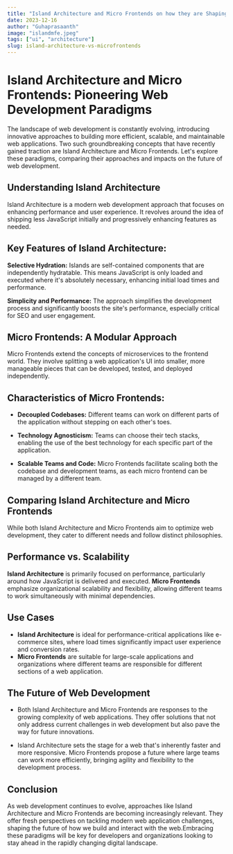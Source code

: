 ```yaml
---
title: "Island Architecture and Micro Frontends on how they are Shaping the Future of Web Development"
date: 2023-12-16
author: "Guhaprasaanth"
image: "islandmfe.jpeg"
tags: ["ui", "architecture"]
slug: island-architecture-vs-microfrontends
---
```


# Island Architecture and Micro Frontends: Pioneering Web Development Paradigms
The landscape of web development is constantly evolving, introducing innovative approaches to building more efficient, scalable, and maintainable web applications. Two such groundbreaking concepts that have recently gained traction are Island Architecture and Micro Frontends. Let's explore these paradigms, comparing their approaches and impacts on the future of web development.

## Understanding Island Architecture
Island Architecture is a modern web development approach that focuses on enhancing performance and user experience. It revolves around the idea of shipping less JavaScript initially and progressively enhancing features as needed.

## Key Features of Island Architecture:
**Selective Hydration:** Islands are self-contained components that are independently hydratable. This means JavaScript is only loaded and executed where it's absolutely necessary, enhancing initial load times and performance.

**Simplicity and Performance:** The approach simplifies the development process and significantly boosts the site's performance, especially critical for SEO and user engagement.

## Micro Frontends: A Modular Approach
Micro Frontends extend the concepts of microservices to the frontend world. They involve splitting a web application's UI into smaller, more manageable pieces that can be developed, tested, and deployed independently.

## Characteristics of Micro Frontends:

- **Decoupled Codebases:** Different teams can work on different parts of the application without stepping on each other's toes.

- **Technology Agnosticism:** Teams can choose their tech stacks, enabling the use of the best technology for each specific part of the application.

- **Scalable Teams and Code:** Micro Frontends facilitate scaling both the codebase and development teams, as each micro frontend can be managed by a different team.

## Comparing Island Architecture and Micro Frontends
While both Island Architecture and Micro Frontends aim to optimize web development, they cater to different needs and follow distinct philosophies.

## Performance vs. Scalability
**Island Architecture** is primarily focused on performance, particularly around how JavaScript is delivered and executed.
**Micro Frontends** emphasize organizational scalability and flexibility, allowing different teams to work simultaneously with minimal dependencies.

## Use Cases
- **Island Architecture** is ideal for performance-critical applications like e-commerce sites, where load times significantly impact user experience and conversion rates.
- **Micro Frontends** are suitable for large-scale applications and organizations where different teams are responsible for different sections of a web application.

## The Future of Web Development
 - Both Island Architecture and Micro Frontends are responses to the growing complexity of web applications. They offer solutions that not only address current challenges in web development but also pave the way for future innovations.

 - Island Architecture sets the stage for a web that's inherently faster and more responsive.
Micro Frontends propose a future where large teams can work more efficiently, bringing agility and flexibility to the development process.

## Conclusion
As web development continues to evolve, approaches like Island Architecture and Micro Frontends are becoming increasingly relevant. They offer fresh perspectives on tackling modern web application challenges, shaping the future of how we build and interact with the web.Embracing these paradigms will be key for developers and organizations looking to stay ahead in the rapidly changing digital landscape.